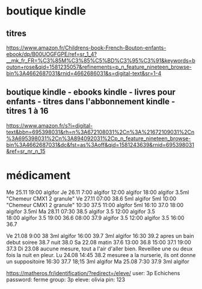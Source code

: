 # boutique kindle
## titres
https://www.amazon.fr/Childrens-book-French-Bouton-enfants-ebook/dp/B00UOGFGPE/ref=sr_1_4?__mk_fr_FR=%C3%85M%C3%85%C5%BD%C3%95%C3%91&keywords=bouton+rose&qid=1581235057&refinements=p_n_feature_nineteen_browse-bin%3A4662687031&rnid=4662686031&s=digital-text&sr=1-4

## boutique kindle - ebooks kindle - livres pour enfants - titres dans l'abbonnement kindle - titres 1 à 16
https://www.amazon.fr/s?i=digital-text&bbn=695398031&rh=n%3A672108031%2Cn%3A%21672109031%2Cn%3A695398031%2Cn%3A894092031%2Cp_n_feature_nineteen_browse-bin%3A4662687031&dc&fst=as%3Aoff&qid=1581243639&rnid=695398031&ref=sr_nr_n_15



# médicament
Me 25.11 19:00                 algifor
Je 26.11  7:00                 algifor
         12:00                 algifor
		 18:00                 algifor 3.5ml "Chemeur CMX1 2 granule"
Ve 27.11 07:00        38.6 5ml algifor 5ml
         10:00                               "Chemeur CMX1 2 granule"
         10:30        37.5 
		 11:00                 algifor 5ml
		 16:10        37.0
		 18:00                 algifor 3.5ml
Ma 28.11 07:30        38.5     algifor 3.5
         12:00                 algifor 3.5            
         18:00                 algifor 3.5
         19:00        36.6
		 08:00        37.9     algifor 3.5
		 12:00                 algifor 3.5
		 16:00        36.7


Ve 21.08  9:00        38   3ml algifor
         16:00        39.7 3ml algifor
		 16:30        39.2 apres un bain
		 debut soiree 38.7
		 nuit         38.0
Sa 22.08 matin        37.6
         13:00        36.8
		 15:00        37.1
		 19:00        37.3
Di 23.08                   aucune mesure, tout a l'air d'aller bien. Reveillee une ou deux fois la nuit en pleur.
Lu 24.08 14:45        38.2 mesuree a la nurserie, ils ont donne un suppositoire
         16:30        37.7
		 18;15             3ml algifor
Ma 25.08  7:30        37.9 3ml algifor


https://matheros.fr/identification/?redirect=/eleve/
user: 3p Echichens
password: ferme
group: 3p
eleve: olivia
pin: 123

